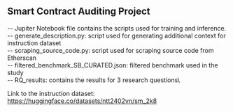 ## Smart Contract Auditing Project 
-- Jupiter Notebook file contains the scripts used for training and inference.\
-- generate_description.py: script used for generating additional context for instruction dataset\
-- scraping_source_code.py: script used for scraping source code from Etherscan\
-- filtered_benchmark_SB_CURATED.json: filtered benchmark used in the study\
-- RQ_results: contains the results for 3 research questions\

Link to the instruction dataset: https://huggingface.co/datasets/ntt2402vn/sm_2k8
